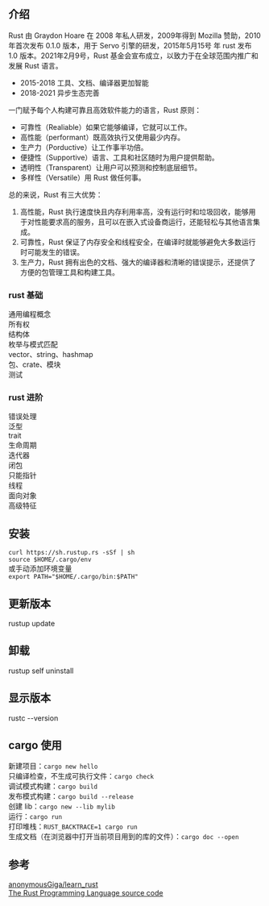 ## 介绍
Rust 由 Graydon Hoare 在 2008 年私人研发，2009年得到 Mozilla 赞助，2010年首次发布 0.1.0 版本，用于 Servo 引擎的研发，2015年5月15号 年 rust 发布 1.0 版本。2021年2⽉9号，Rust 基⾦会宣布成⽴，以致⼒于在全球范围内推⼴和发展 Rust 语⾔。
* 2015-2018 工具、文档、编译器更加智能  
* 2018-2021 异步生态完善  

一门赋予每个人构建可靠且高效软件能力的语言，Rust 原则：
* 可靠性（Realiable）如果它能够编译，它就可以工作。
* 高性能（performant）既高效执行又使用最少内存。
* 生产力（Porductive）让工作事半功倍。
* 便捷性（Supportive）语言、工具和社区随时为用户提供帮助。
* 透明性（Transparent）让用户可以预测和控制底层细节。
* 多样性（Versatile）用 Rust 做任何事。

总的来说，Rust 有三大优势：
1. ⾼性能，Rust 执行速度快且内存利用率高，没有运行时和垃圾回收，能够用于对性能要求高的服务，且可以在嵌入式设备商运行，还能轻松与其他语言集成。
2. 可靠性，Rust 保证了内存安全和线程安全，在编译时就能够避免大多数运行时可能发生的错误。
3. 生产力，Rust 拥有出色的文档、强大的编译器和清晰的错误提示，还提供了方便的包管理工具和构建工具。

### rust 基础
通用编程概念  
所有权  
结构体  
枚举与模式匹配  
vector、string、hashmap  
包、crate、模块  
测试  

### rust 进阶
错误处理  
泛型  
trait  
生命周期  
迭代器  
闭包  
只能指针  
线程  
面向对象  
高级特征  


## 安装
`curl https://sh.rustup.rs -sSf | sh`  
`source $HOME/.cargo/env`  
或手动添加环境变量  
`export PATH="$HOME/.cargo/bin:$PATH"`  

## 更新版本
rustup update

## 卸载
rustup self uninstall

## 显示版本
rustc --version

## cargo 使用
新建项目：`cargo new hello`  
只编译检查，不生成可执行文件：`cargo check`  
调试模式构建：`cargo build`  
发布模式构建：`cargo build --release`  
创建 lib：`cargo new --lib mylib`  
运行：`cargo run`  
打印堆栈：`RUST_BACKTRACE=1 cargo run`  
生成文档（在浏览器中打开当前项目用到的库的文件）：`cargo doc --open`

## 参考
[anonymousGiga/learn_rust](https://github.com/anonymousGiga/learn_rust)  
[The Rust Programming Language source code](https://nostarch.com/Rust2018)
